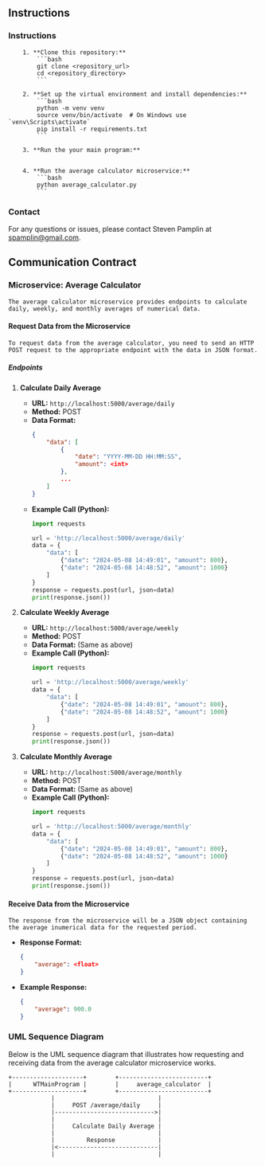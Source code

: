 
## Instructions
### Instructions
        1. **Clone this repository:**
            ```bash
            git clone <repository_url>
            cd <repository_directory>
            ```

        2. **Set up the virtual environment and install dependencies:**
            ```bash
            python -m venv venv
            source venv/bin/activate  # On Windows use `venv\Scripts\activate`
            pip install -r requirements.txt
            ```

        3. **Run the your main program:**
            

        4. **Run the average calculator microservice:**
            ```bash
            python average_calculator.py
            ```

### Contact
For any questions or issues, please contact Steven Pamplin at spamplin@gmail.com.


## Communication Contract

### Microservice: Average Calculator

    The average calculator microservice provides endpoints to calculate daily, weekly, and monthly averages of numerical data.

#### Request Data from the Microservice

    To request data from the average calculator, you need to send an HTTP POST request to the appropriate endpoint with the data in JSON format.

##### Endpoints

1. **Calculate Daily Average**
    - **URL:** `http://localhost:5000/average/daily`
    - **Method:** POST
    - **Data Format:**
        ```json
        {
            "data": [
                {
                    "date": "YYYY-MM-DD HH:MM:SS",
                    "amount": <int>
                },
                ...
            ]
        }
        ```
    - **Example Call (Python):**
        ```python
        import requests

        url = 'http://localhost:5000/average/daily'
        data = {
            "data": [
                {"date": "2024-05-08 14:49:01", "amount": 800},
                {"date": "2024-05-08 14:48:52", "amount": 1000}
            ]
        }
        response = requests.post(url, json=data)
        print(response.json())
        ```

2. **Calculate Weekly Average**
    - **URL:** `http://localhost:5000/average/weekly`
    - **Method:** POST
    - **Data Format:** (Same as above)
    - **Example Call (Python):**
        ```python
        import requests

        url = 'http://localhost:5000/average/weekly'
        data = {
            "data": [
                {"date": "2024-05-08 14:49:01", "amount": 800},
                {"date": "2024-05-08 14:48:52", "amount": 1000}
            ]
        }
        response = requests.post(url, json=data)
        print(response.json())
        ```

3. **Calculate Monthly Average**
    - **URL:** `http://localhost:5000/average/monthly`
    - **Method:** POST
    - **Data Format:** (Same as above)
    - **Example Call (Python):**
        ```python
        import requests

        url = 'http://localhost:5000/average/monthly'
        data = {
            "data": [
                {"date": "2024-05-08 14:49:01", "amount": 800},
                {"date": "2024-05-08 14:48:52", "amount": 1000}
            ]
        }
        response = requests.post(url, json=data)
        print(response.json())
        ```

#### Receive Data from the Microservice

    The response from the microservice will be a JSON object containing the average inumerical data for the requested period.

- **Response Format:**
    ```json
    {
        "average": <float>
    }
    ```

- **Example Response:**
    ```json
    {
        "average": 900.0
    }
    ```

### UML Sequence Diagram

Below is the UML sequence diagram that illustrates how requesting and receiving data from the average calculator microservice works.

```plaintext
+--------------------+        +-------------------------+
|      WTMainProgram |        |     average_calculator  |
+--------------------+        +-------------------------+
            |                             |
            |     POST /average/daily     |
            |---------------------------->|
            |                             |
            |     Calculate Daily Average |
            |                             |
            |         Response            |
            |<----------------------------|
            |                             |
